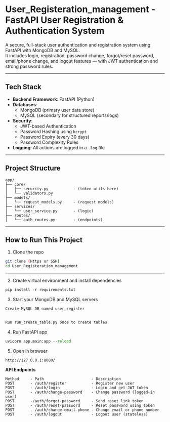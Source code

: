 #  User_Registeration_management - FastAPI User Registration & Authentication System

A secure, full-stack user authentication and registration system using FastAPI with MongoDB and MySQL.  
It includes login, registration, password change, forgot/reset password, email/phone change, and logout features — with JWT authentication and strong password rules.

---

## Tech Stack

- **Backend Framework**: FastAPI (Python)
- **Databases**:
  - MongoDB (primary user data store)
  - MySQL (secondary for structured reports/logs)
- **Security**:
  - JWT-based Authentication
  - Password Hashing using `bcrypt`
  - Password Expiry (every 30 days)
  - Password Complexity Rules
- **Logging**: All actions are logged in a `.log` file

---

##  Project Structure
```
app/
├── core/
│   ├── security.py           - (token utils here)
│   └── validators.py
├── models/
│   └── request_models.py     - (request models)
├── services/
│   └── user_service.py       - (logic)
├── routes/
│   └── auth_routes.py        - (endpoints)
```

---

##  How to Run This Project

1. Clone the repo

```bash
git clone (Https or SSH)
cd User_Registeration_management
```

---

2.  Create virtual environment and install dependencies

```python
pip install -r requirements.txt
```
3. Start your MongoDB and MySQL servers

```python
Create MySQL DB named user_register


Run run_create_table.py once to create tables
```
4.  Run FastAPI app

```python
uvicorn app.main:app --reload
```
5. Open in browser

```
http://127.0.0.1:8000/
```

**API Endpoints**
```
Method     - Path                     - Description
POST       - /auth/register           - Register new user
POST       - /auth/login              - Login and get JWT token
POST       - /auth/change-password    - Change password (logged-in user)
POST       -/auth/forgot-password     - Send reset link token
POST       - /auth/reset-password     - Reset password using token
POST       - /auth/change-email-phone - Change email or phone number
POST       - /auth/logout             - Logout user (stateless)
```

